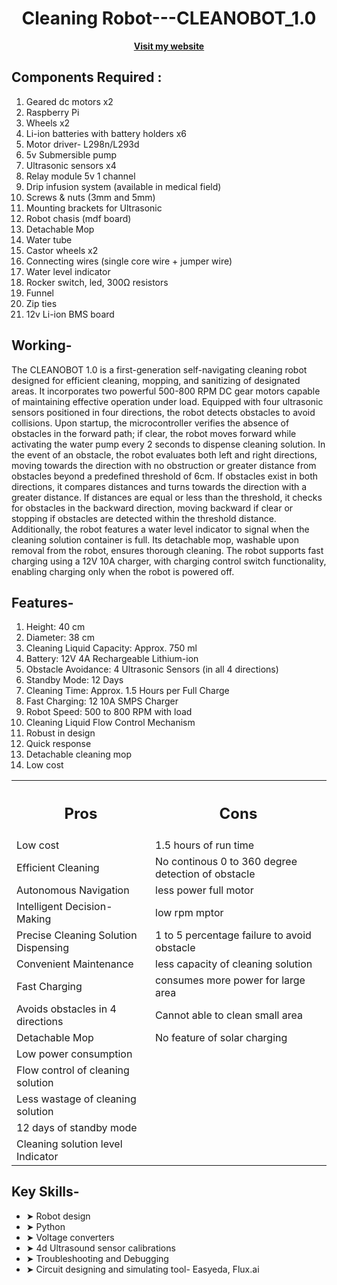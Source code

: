 <div align="center">
  <h1>Cleaning Robot---CLEANOBOT_1.0</h1>
  <a href="https://sites.google.com/view/rhythmshah/cleanobot-1-0"><b>Visit my website</b></a>
</div>


## **Components Required :**

1. Geared dc motors x2
2. Raspberry Pi
3. Wheels x2
4. Li-ion batteries with battery holders x6
5. Motor driver- L298n/L293d
6. 5v Submersible pump
7. Ultrasonic sensors x4
8. Relay module 5v 1 channel
9. Drip infusion system (available in medical field)
10. Screws & nuts (3mm and 5mm)
11. Mounting brackets for Ultrasonic
12. Robot chasis (mdf board)
13. Detachable Мор
14. Water tube
15. Castor wheels x2
16. Connecting wires (single core wire + jumper wire)
17. Water level indicator
18. Rocker switch, led, 300Ω resistors
19. Funnel
20. Zip ties
21. 12v Li-ion BMS board

## **Working-**

The CLEANOBOT 1.0 is a first-generation self-navigating cleaning robot designed for efficient cleaning, mopping, and sanitizing of designated areas. It incorporates two powerful 500-800 RPM DC gear motors capable of maintaining effective operation under load. Equipped with four ultrasonic sensors positioned in four directions, the robot detects obstacles to avoid collisions. Upon startup, the microcontroller verifies the absence of obstacles in the forward path; if clear, the robot moves forward while activating the water pump every 2 seconds to dispense cleaning solution. In the event of an obstacle, the robot evaluates both left and right directions, moving towards the direction with no obstruction or greater distance from obstacles beyond a predefined threshold of 6cm. If obstacles exist in both directions, it compares distances and turns towards the direction with a greater distance. If distances are equal or less than the threshold, it checks for obstacles in the backward direction, moving backward if clear or stopping if obstacles are detected within the threshold distance. Additionally, the robot features a water level indicator to signal when the cleaning solution container is full. Its detachable mop, washable upon removal from the robot, ensures thorough cleaning. The robot supports fast charging using a 12V 10A charger, with charging control switch functionality, enabling charging only when the robot is powered off. 


## **Features-**

1. Height: 40 cm
2. Diameter: 38 cm
3. Cleaning Liquid Capacity: Approx. 750 ml
4. Battery: 12V 4A Rechargeable Lithium-ion
5. Obstacle Avoidance: 4 Ultrasonic Sensors (in all 4 directions)
6. Standby Mode: 12 Days
7. Cleaning Time: Approx. 1.5 Hours per Full Charge
8. Fast Charging: 12 10A SMPS Charger
9. Robot Speed: 500 to 800 RPM with load
10. Cleaning Liquid Flow Control Mechanism
11. Robust in design
12. Quick response
13. Detachable cleaning mop
14. Low cost


<table align="center">
  <tr>
    <th><h2><b>Pros</b></h2></th>
    <th><h2><b>Cons</b></h2></th>
  </tr>
  <tr>
    <td>Low cost</td>
    <td>1.5 hours of run time</td>
  </tr>
  <tr>
    <td>Efficient Cleaning</td>
    <td>No continous 0 to 360 degree detection of obstacle</td>
  </tr>
  <tr>
    <td>Autonomous Navigation</td>
    <td>less power full motor</td>
  </tr>
  <tr>
    <td>Intelligent Decision-Making</td>
    <td>low rpm mptor</td>
  </tr>
  <tr>
    <td>Precise Cleaning Solution Dispensing</td>
    <td>1 to 5  percentage failure to avoid obstacle</td>
  </tr>
  <tr>
    <td>Convenient Maintenance</td>
    <td>less capacity of cleaning solution</td>
  </tr>
  <tr>
    <td>Fast Charging</td>
    <td>consumes more power for large area</td>
  </tr>
  <tr>
    <td>Avoids obstacles in 4 directions</td>
    <td>Cannot able to clean small area</td>
  </tr>
  <tr>
    <td>Detachable Mop</td>
    <td>No feature of solar charging</td>
  </tr>
  <tr>
    <td>Low power consumption</td>
  </tr>
   <td>Flow control of cleaning solution</td>
  </tr>
  <tr>
    <td>Less wastage of cleaning solution</td>
  </tr>
  <tr>
    <td>12 days of standby mode</td>
  </tr>
  <tr>
    <td>Cleaning solution level Indicator</td>
  </tr>
</table>


## **Key Skills-**

- ➤ Robot design
- ➤ Python
- ➤ Voltage converters
- ➤ 4d Ultrasound sensor calibrations
- ➤ Troubleshooting and Debugging
- ➤ Circuit designing and simulating tool- Easyeda, Flux.ai









